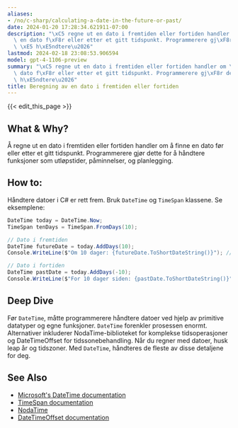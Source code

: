 ```yaml
---
aliases:
- /no/c-sharp/calculating-a-date-in-the-future-or-past/
date: 2024-01-20 17:28:34.621911-07:00
description: "\xC5 regne ut en dato i fremtiden eller fortiden handler om \xE5 finne\
  \ en dato f\xF8r eller etter et gitt tidspunkt. Programmerere gj\xF8r dette for\
  \ \xE5 h\xE5ndtere\u2026"
lastmod: 2024-02-18 23:08:53.906594
model: gpt-4-1106-preview
summary: "\xC5 regne ut en dato i fremtiden eller fortiden handler om \xE5 finne en\
  \ dato f\xF8r eller etter et gitt tidspunkt. Programmerere gj\xF8r dette for \xE5\
  \ h\xE5ndtere\u2026"
title: Beregning av en dato i fremtiden eller fortiden
---
```


{{< edit_this_page >}}

## What & Why?
Å regne ut en dato i fremtiden eller fortiden handler om å finne en dato før eller etter et gitt tidspunkt. Programmerere gjør dette for å håndtere funksjoner som utløpstider, påminnelser, og planlegging.

## How to:
Håndtere datoer i C# er rett frem. Bruk `DateTime` og `TimeSpan` klassene. Se eksemplene:

```C#
DateTime today = DateTime.Now;
TimeSpan tenDays = TimeSpan.FromDays(10);

// Dato i fremtiden
DateTime futureDate = today.AddDays(10);
Console.WriteLine($"Om 10 dager: {futureDate.ToShortDateString()}"); // Output: Om 10 dager: [dato 10 dager fra nå]

// Dato i fortiden
DateTime pastDate = today.AddDays(-10);
Console.WriteLine($"For 10 dager siden: {pastDate.ToShortDateString()}"); // Output: For 10 dager siden: [dato 10 dager før nå]
```

## Deep Dive
Før `DateTime`, måtte programmerere håndtere datoer ved hjelp av primitive datatyper og egne funksjoner. `DateTime` forenkler prosessen enormt. Alternativer inkluderer NodaTime-biblioteket for komplekse tidsoperasjoner og DateTimeOffset for tidssonebehandling. Når du regner med datoer, husk leap år og tidszoner. Med `DateTime`, håndteres de fleste av disse detaljene for deg.

## See Also
- [Microsoft's DateTime documentation](https://docs.microsoft.com/en-us/dotnet/api/system.datetime?view=net-6.0)
- [TimeSpan documentation](https://docs.microsoft.com/en-us/dotnet/api/system.timespan?view=net-6.0)
- [NodaTime](https://nodatime.org/)
- [DateTimeOffset documentation](https://docs.microsoft.com/en-us/dotnet/api/system.datetimeoffset?view=net-6.0)
